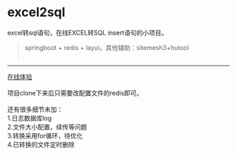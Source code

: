 # excel2sql
excel转sql语句，在线EXCEL转SQL insert语句的小项目。  
  
>springboot + redis + layui，其他辅助：sitemesh3+hutool  
 
 ---
   
[在线体验](http://e2s.usgame.com.cn/)  
   
项目clone下来后只需要改配置文件的redis即可。  
   
还有很多细节未加：    
  1.日志数据库log  
  2.文件大小配置，续传等问题  
  3.转换采用for循环，待优化  
  4.已转换的文件定时删除  
 
